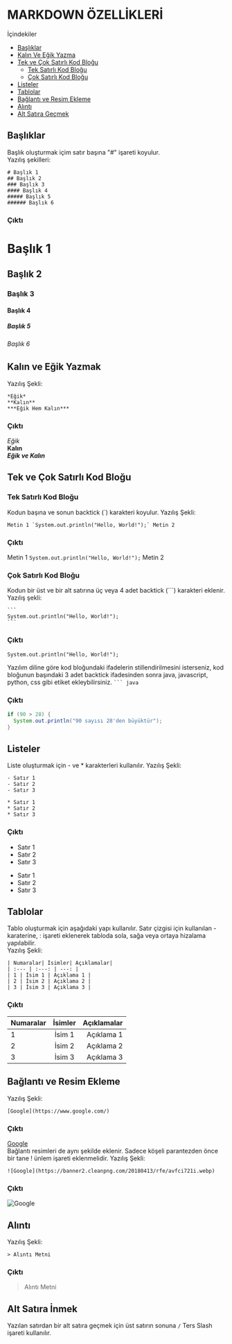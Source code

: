 # **MARKDOWN ÖZELLİKLERİ**
İçindekiler 
* [Başlıklar](https://github.com/GrkmAyarkan/NOTLAR/blob/main/Markdown.md#ba%C5%9Fl%C4%B1klar)
* [Kalın Ve Eğik Yazma]()
* [Tek ve Çok Satırlı Kod Bloğu]()
  - [Tek Satırlı Kod Bloğu]()
  - [Çok Satırlı Kod Bloğu]()
* [Listeler]()
* [Tablolar]()
* [Bağlantı ve Resim Ekleme]()
* [Alıntı]()
* [Alt Satıra Geçmek]()

## Başlıklar
Başlık oluşturmak içim satır başına "#" işareti koyulur.\
Yazılış şekilleri:
````
# Başlık 1
## Başlık 2
### Başlık 3
#### Başlık 4
##### Başlık 5
###### Başlık 6
````
### **Çıktı**
# Başlık 1
## Başlık 2
### Başlık 3
#### Başlık 4
##### Başlık 5
###### Başlık 6

## Kalın ve Eğik Yazmak 
Yazılış Şekli:
````
*Eğik*
**Kalın**
***Eğik Hem Kalın***
````
### **Çıktı**
*Eğik*\
**Kalın**\
***Eğik ve Kalın***

## Tek ve Çok Satırlı Kod Bloğu
### Tek Satırlı Kod Bloğu
Kodun başına ve sonun backtick (`) karakteri koyulur.
Yazılış Şekli:
````
Metin 1 `System.out.println("Hello, World!");` Metin 2
````
### **Çıktı**
Metin 1 `System.out.println("Hello, World!");` Metin 2

### Çok Satırlı Kod Bloğu
Kodun bir üst ve bir alt satırına üç veya 4 adet backtick (```) karakteri eklenir.
Yazılış şekli:
````
```
System.out.println("Hello, World!");
```
````
### **Çıktı**
```
System.out.println("Hello, World!");
```
Yazılım diline göre kod bloğundaki ifadelerin stillendirilmesini isterseniz, kod bloğunun başındaki 3 adet backtick ifadesinden sonra java, javascript, python, css gibi etiket ekleybilirsiniz. ` ``` java `
### **Çıktı**
``` java
if (90 > 28) {
  System.out.println("90 sayısı 28'den büyüktür");
}
```

## Listeler
Liste oluşturmak için - ve * karakterleri kullanılır.
Yazılış Şekli:
```
- Satır 1
- Satır 2
- Satır 3

* Satır 1
* Satır 2
* Satır 3
```
### **Çıktı**
- Satır 1
- Satır 2
- Satır 3

* Satır 1
* Satır 2
* Satır 3

## Tablolar
Tablo oluşturmak için aşağıdaki yapı kullanılır. Satır çizgisi için kullanılan - karaterine, : işareti eklenerek tabloda sola, sağa veya ortaya hizalama yapılabilir.\
Yazılış Şekli:
```
| Numaralar| İsimler| Açıklamalar|
| :--- | :---: | ---: |
| 1 | İsim 1 | Açıklama 1 |
| 2 | İsim 2 | Açıklama 2 |
| 3 | İsim 3 | Açıklama 3 |
```
### **Çıktı**
| Numaralar| İsimler| Açıklamalar|
| :--- | :---: | ---: |
| 1 | İsim 1 | Açıklama 1 |
| 2 | İsim 2 | Açıklama 2 |
| 3 | İsim 3 | Açıklama 3 |

## Bağlantı ve Resim Ekleme
Yazılış Şekli:
```
[Google](https://www.google.com/)
```
### **Çıktı**
[Google](https://www.google.com/)\
Bağlantı resimleri de aynı şekilde eklenir. Sadece köşeli parantezden önce bir tane ! ünlem işareti eklenmelidir.
Yazılış Şekli:
```
![Google](https://banner2.cleanpng.com/20180413/rfe/avfci721i.webp)
```
### **Çıktı**
![Google](https://i.pinimg.com/474x/db/5a/82/db5a82352bae4af8495ac4a0416ee885.jpg)

## Alıntı
Yazılış Şekli:
```
> Alıntı Metni
```
### **Çıktı**
> Alıntı Metni

## Alt Satıra İnmek
Yazılan satırdan bir alt satıra geçmek için üst satırın sonuna `/` Ters Slash işareti kullanılır.
